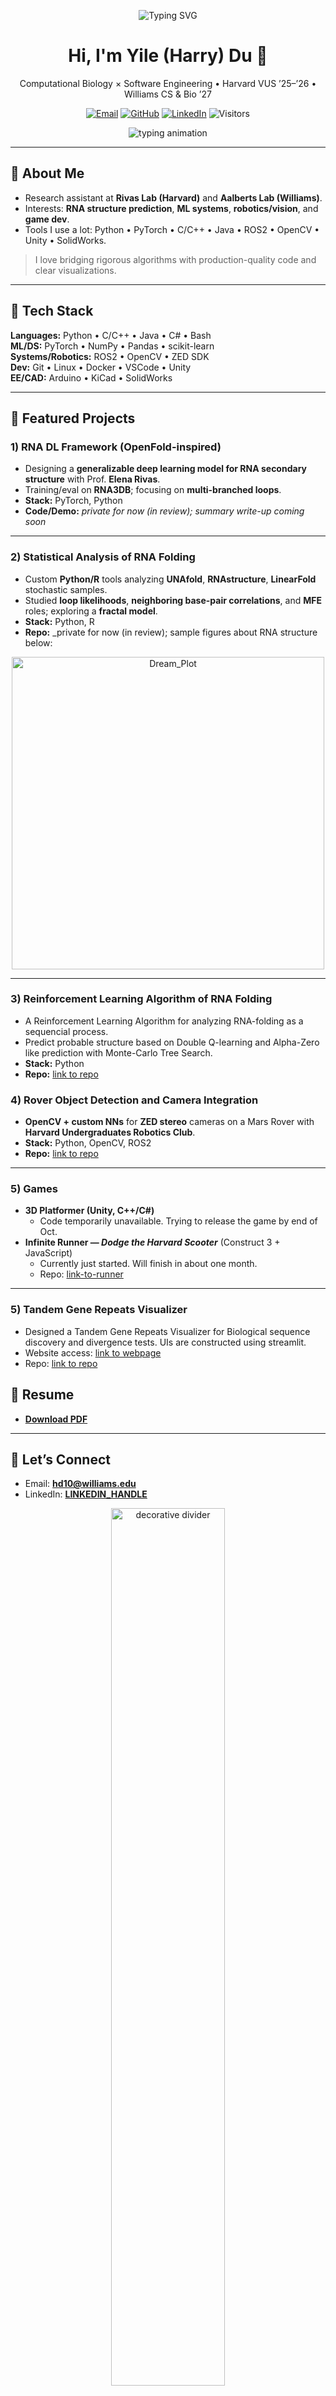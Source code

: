 <!-- PROFILE HEADER -->
<p align="center">
  <img src="https://readme-typing-svg.herokuapp.com?font=Fira+Code&weight=600&size=22&pause=1000&center=true&vCenter=true&width=600&lines=Hi%2C+I'm+Harry+Du;Computational+Biology+%2B+Software+Engineering;Deep+Learning+for+RNA+Structures;Robotics%2C+Vision%2C+and+Games" alt="Typing SVG" />
</p>


<h1 align="center">Hi, I'm <strong>Yile (Harry) Du</strong> 👋</h1>
<p align="center">
  Computational Biology × Software Engineering • Harvard VUS ’25–’26 • Williams CS & Bio ’27
</p>

<p align="center">
  <a href="mailto:hd10@williams.edu"><img alt="Email" src="https://img.shields.io/badge/Email-hd10%40williams.edu-blue?style=flat-square"></a>
  <a href="https://github.com/USERNAME"><img alt="GitHub" src="https://img.shields.io/badge/GitHub-USERNAME-black?style=flat-square&logo=github"></a>
  <a href="https://www.linkedin.com/in/LINKEDIN_HANDLE/"><img alt="LinkedIn" src="https://img.shields.io/badge/LinkedIn-Connect-0A66C2?style=flat-square&logo=linkedin&logoColor=white"></a>
  <img alt="Visitors" src="https://komarev.com/ghpvc/?username=USERNAME&color=green&style=flat-square">
</p>

<!-- SUBTLE ANIMATED DIVIDER (SVG) -->
<p align="center">
  <img src="https://readme-typing-svg.demolab.com?font=Fira+Code&size=20&pause=1000&center=true&vCenter=true&width=650&lines=I+build+algorithms+that+learn+from+biology;Deep+Learning+for+RNA+structures;Robotics%2C+vision%2C+and+clean%20software+design." alt="typing animation">
</p>

---

## 🔬 About Me
- Research assistant at **Rivas Lab (Harvard)** and **Aalberts Lab (Williams)**.
- Interests: **RNA structure prediction**, **ML systems**, **robotics/vision**, and **game dev**.
- Tools I use a lot: Python • PyTorch • C/C++ • Java • ROS2 • OpenCV • Unity • SolidWorks.

> I love bridging rigorous algorithms with production-quality code and clear visualizations.

---

## 🧰 Tech Stack
**Languages:** Python • C/C++ • Java • C# • Bash  
**ML/DS:** PyTorch • NumPy • Pandas • scikit-learn  
**Systems/Robotics:** ROS2 • OpenCV • ZED SDK  
**Dev:** Git • Linux • Docker • VSCode • Unity  
**EE/CAD:** Arduino • KiCad • SolidWorks

---

## 🚀 Featured Projects

### 1) RNA DL Framework (OpenFold-inspired)
- Designing a **generalizable deep learning model for RNA secondary structure** with Prof. **Elena Rivas**.
- Training/eval on **RNA3DB**; focusing on **multi-branched loops**.
- **Stack:** PyTorch, Python  
- **Code/Demo:** _private for now (in review); summary write-up coming soon_

---

### 2) Statistical Analysis of RNA Folding
- Custom **Python/R** tools analyzing **UNAfold**, **RNAstructure**, **LinearFold** stochastic samples.  
- Studied **loop likelihoods**, **neighboring base-pair correlations**, and **MFE** roles; exploring a **fractal model**.  
- **Stack:** Python, R  
- **Repo:** _private for now (in review); sample figures about RNA structure below:
<p align="center">
  <img src="fig/dreamPlot.png" alt="Dream_Plot" width="500">
</p>

---
### 3) Reinforcement Learning Algorithm of RNA Folding
- A Reinforcement Learning Algorithm for analyzing RNA-folding as a sequencial process.  
- Predict probable structure based on Double Q-learning and Alpha-Zero like prediction with Monte-Carlo Tree Search.  
- **Stack:** Python  
- **Repo:** [link to repo](https://github.com/Harry-Du1/Reinforcement-Learning-tool-for-RNA-folding.git)

### 4) Rover Object Detection and Camera Integration
- **OpenCV + custom NNs** for **ZED stereo** cameras on a Mars Rover with **Harvard Undergraduates Robotics Club**.  
- **Stack:** Python, OpenCV, ROS2  
- **Repo:** [link to repo](https://github.com/djordjeivanovic11/rover.git)

---

### 5) Games
- **3D Platformer (Unity, C++/C#)**
  - Code temporarily unavailable. Trying to release the game by end of Oct. 
- **Infinite Runner — _Dodge the Harvard Scooter_** (Construct 3 + JavaScript)
  - Currently just started. Will finish in about one month. 
  - Repo: [link-to-runner](https://drive.google.com/file/d/1N1D5v8DEo4gNq9a8cGwwjp8aFxcAzI1r/view?usp=sharing)


---
### 5) Tandem Gene Repeats Visualizer
- Designed a Tandem Gene Repeats Visualizer for Biological sequence discovery and divergence tests. UIs are constructed using streamlit. 
- Website access: [link to webpage](https://tandem-gene-alignment.streamlit.app/)
- Repo: [link to repo](https://github.com/Harry-Du1/Tandem-Gene-Alignment-App.git)


## 📄 Resume
- **[Download PDF](./Yile_Du.pdf)**

---

## 🤝 Let’s Connect
- Email: **hd10@williams.edu**
- LinkedIn: [**LINKEDIN_HANDLE**](https://www.linkedin.com/in/yile-du-42b921346/)

<p align="center">
  <img src="https://raw.githubusercontent.com/ashutosh00710/github-readme-activity-graph/master/metrics.svg" alt="decorative divider" width="60%">
</p>
